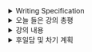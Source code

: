 <details>
<summary>Writing Specification</summary>
<div markdown="1">

>Date : 22.01.27
>
>강좌 분류 : Pytorch
>
>>강좌 번호 : 8
>>
>>제목 : Multi-GPU 학습
>
>>강좌 번호 : 9
>>
>>제목 : Hyperparameter Tuning
>
>>강좌 번호 : 10
>>
>>제목 : Pytorch Troubleshooting

</div>
</details>

<details>
<summary>오늘 들은 강의 총평</summary>
<div markdown="1">

오늘 강의는 뭔가 대학원에서 겪었던 짜증나는 moment들을 모아 놓은 느낌이 강하다.



</div>
</details>

<details>
<summary>강의 내용</summary>
<div markdown="1">

<details>
<summary>Multi-GPU 학습</summary>
<div markdown="1">

Multi-GPU 학습을 하면서 시간에 쫓겨 사는 우리들에게 **돈으로 시간을 살 수 있다는** 것을 알게 해준다.

Deadline에 쫓길 때, 전기와 CPU와 GPU가 무한히 많다면, 수많은 세팅을 한 번에 돌리며 실험을 진행한다.
> 뭐... 전기가 무한한 건 아니지만, 전기료는 학교가 내고(난 등록금을 내지만)
>
> CPU... 많으면 좋겠지만 이 친구가 많다고 일이 비례해서 편해지는 것은 아니지만
>
> GPU는 많으면 그냥 편하다... 리얼..
>
> CUDA_VISIBLE_DEVICE에 0보다 많이 찍히는 컴퓨터를 쓰고 있으면 정말 황홀하기 그지없다.

다수의 GPU를 활용하는 방식에도 교재에 나와있듯 모델을 분산하는지와 데이터를 분산하는지에 차이가 있다.

이상적인 케이스에 대해서는 당연하게도 엄청 똑똑한 GPU 하나가 엄청 큰 저장공간을 활용해 학습했으면 좋겠지만,

거대한 모델을 학습하고 싶지만 하드웨어적으로 그럴 수 없는 현실을 타파하기 위한 방법이라고 생각하면 좋다.

AlexNet이 모델을 분산한 대표적인 CNN 모델로, 당시에 연구자들이 학습에 활용한 GPU가 GTX 580(3GB VRAM)이다.
> VRAM 3GB가 있는 GTX 580... 지금 딥러닝 용으로 출시되는 쿼드로 모델이 최소 24GB라는 것을 생각해보면..

구조를 자세히 보면, CONV3/FC6~8 이렇게 4개의 Layer에서 두 GPU간 통신을 하고 나머지는 GPU 내에서 전파된다.

이런 식의 모델 분산화는 조금 구현하기도 어렵고 문제점들이 있다.

> GPU 내 코어들간의 버스를 통한 통신속도와 메인보드 PCI Express 버스를 통한 통신속도의 차이로 병목 발생
>
> 학습 파이프라인이 복잡해짐. 동기화 문제이기도 하고.

데이터 병렬 처리는 모델 병렬 처리에 비하면 너무 쉽고 간단하다.

연산의 주체만 다를 뿐, Mini-batch와 똑같기 때문이다.

연산의 주체를 정하는 방법을 포함해, Multi GPU를 구현하는 방법은 2가지다.

> 1. DataParallel : nn.moudle에 씌워주는 것으로, GPU를 분산처리하게 함.
> 
> 단, 특정 GPU가 데이터를 한번에 처리하는 과정이 존재하는데, 이로 인해서 
> 
> 특정 GPU의 처리 능력이 제한되고, 그에 맞춰 모든 GPU의 전체적인 분산처리 성능이 감소함.
> 
> 2. DistributedDataParallel : Dataset과 Dataloader에 적용하는 것으로, CPU도 분산처리를 위해 할당됨.
> 
> 기본 연산은 DataParallel과 같으나, 개별적으로 자기 연산의 평균을 구하여 특정 GPU에 부하를 몰아주지 않음.
> 
> 선언한 Dataset에 torch.utils.data.distributed.DistributedSample를 사용해 Sampler를 선언하고
> 
> Dataloader를 선언할 때 sampler에 선언한 것을, num_worker를 min(GPU*3~4, CPU의 총 Thread)만큼 넣어준다.

</div>
</details>

<details>
<summary>Hyperparameter Tuning</summary>
<div markdown="1">

Hyperparameter Tuning... 난 별로 좋아하지 않는다.

이게 진짜 요즘 들어서는 정말 최후의 순간까지 몰려서 해보는 방법인지라

(거기에 드는 연산에 비해서 효과도 별로 없는 것 같다. 그래도 하긴 해야함..)

Data를 더 신경써서 보는 것이 낫다는 교수님 강의에는 굉장히 동의한다.

>그리고 모델(또는 모델의 구조)를 크게 바꾸는 것은 연구 토픽과 반대로 가는 경우라서 적용하기 어렵기도 하고

조금 이야기해보고 싶었던 것은 [NAS(Neural Architecture Search)](https://arxiv.org/abs/1611.01578)를 이용해 Hyperparameter Tuning하는 이야기가 나왔는데,

무려.. 강화 학습 이론으로 Hyperparameter를 결정하는 방법이다. Block을 어떻게 쌓을 것인지도 결정하는..

> 이젠 네트워크에게 네트워크설계를 맡기는 일까지 벌어지고 있다. AI Engineer도 조만간 사라질 직ㅈ...

아마.. 주말 쯤에 Notion을 정리하면서 이 내용을 간략하게 요약해볼 계획이다.

이렇게 강화학습 기반이 아니면 주로 쓰이는 방법은
> 1. Grid search
> 
> 2. Random search
> 
> 3. Bayesian search

등이 있고, Ray라는 라이브러리를 활용해서 이를 쉽게 해보는 것이라고 배웠는데,

수작업으로 일일이 구현해서 파악하는 것 보단 낫겠더라.

</div>
</details>

<details>
<summary>Pytorch Troubleshooting</summary>
<div markdown="1">

Troubleshooting 정말 중요한 문제다.

아... 이 수만가지 오류들... 어떻게 에러메세지를 만들었을까? 라는 생각이 들만큼.

Multi-GPU 학습 과정에서 4개의 GPU에 학습을 돌려놓고 나오면 1개가 꼭 죽어있다거나..하는 일이 있긴 하다.

특히 0번 GPU가 그럴 일이 있는데,

1. 모니터를 연결해두면 모니터 작동을 위한 GPU 점유때문에 다른 GPU보다 일을 더 많이 하기도 하고,

2. 또 다른 GPU에서 얻어 온 정보를 종합하느라 다른 GPU보다 일을 더 많이 하기도 하는 등

하나로 특정할 수 없는 이유들 때문에 저런 일들이 발생하곤 한다.

그래서 메모리 점유를 잘 확인해보면서 해야 같은 것을 두 번 학습하지 않는다.

메모리 문제는 또 다른 공학적인 측면에서도 중요한데,

실제로 인공지능과 함께 뭔가 만들려고 할 때 메모리 누수를 해결하지 못하면,

그 메모리 누수로 인해 내가 짠 신경망이 아닌 **다른 프로그램**이 갑자기 먼저 죽어버리기도 한다.

> 더 짜증나는 건 **에러 메세지는 다른 프로그램이 범인인냥 말하고 있다는 점**이다.

메모리 문제를 해결하기 위해서 강의에선 아래의 함수나 방법론을 제시한다.

1. with torch.no_grad() : backward pass를 위해 저장하는 정보를 없애는 context

2. torch.cuda.empty_cache() : 사용되지 않는 GPU Cache를 정리해주는 함수. Del과는 쓰임이 다르니 유의

3. training loop에서 tensor로 축적되는 변수는 확인 : tensor 변수는 GPU에 남기 때문에 확인 후 처리
> 1-d tensor의 경우엔 python 기본 객체(tensor.item / float(tensor))로 처리한다.
> 
> 필요가 없어진 변수는 del을 이용해 적절히 삭제한다.(loop 이후에도 메모리를 점유하기 때문)

4. batch size 줄이기 : nvidia-smi 켜라. 우분투 터미널에서 보고 싶으면 아래의 명령어도 추천한다.

> watch -d -n 0.5 nvidia-smi

5. 정밀도 줄이기 : 32비트 정밀도로 처리되는 변수를 16비트로 처리하면 연산에 필요한 메모리가 감소한다.

</div>
</details>


</div>
</details>

<details>
<summary>후일담 및 차기 계획</summary>
<div markdown="1">

요즘 아침 6시에 일어나서 10시까지 공부한 것을 정리 중이다.

그런데 문제가 생겼다. Colab을 자꾸 쓰다보니 제일 중요한 오후 시간대에 GPU 할당이 중지되어 버린다다.

.... 난 Local에서 돌릴 자원도 있는데 이런 불상사가...

python 파일로 바꿔서 Ubuntu에서 돌리면 어떨까 싶었는데

Ubuntu에서 부스트캠프 활동하려니 바꿀 것들이 한가득이라 여간 귀찮은 일이 아니다.

아.. 근데 신경망 공부하는 것에는 Ubuntu가 압도적으로 편하긴 한데.. 이 것도 고민이 좀 된다.

오늘 일이 있어서 정말 오랜만에 연구실에 들렸는데, 연구실 친구들이 내 다이어리를 보고 있었다고 했다.

물론 바쁜 시간 할애해서 읽어주는 건 감사한 것이다. 그런데 모두가 읽으려면 영어로 작성해야 하나...?

사실 처음 다이어리를 쓴 날, 그러니까 1월 17일 다이어리의 초안은 사실 영어로 작성되어 있었다.

그런데 영어 실력도 많이 모자라기도 하고, 그래서 작성에 너무 오랜 시간이 걸렸고

내가 공부한 교재들에 나의 필기도 전부 영어로 적혀 있어서 한글로 푼 자료가 필요해 한글로 옮긴 것이었다.

오.. 근데 상황이 이렇게 되면... 갑자기 차후 계획에 대해서 상상해본 것이 있는데

만약 계획대로 된다면 부스트캠프가 조금 더 재밌어지겠는데 싶은 아이디어가 생겼다.

이제부터 타당성 검토 시간의 시작이다.

차기 계획

1. 계획 타당성 검토

2. ResNet 구현 준비

3. 심화과제 마무리 짓기

</div>
</details>

